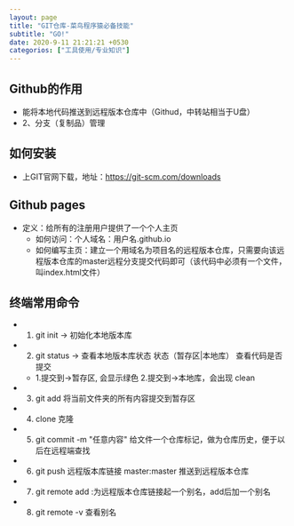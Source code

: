 ```yaml
---
layout: page
title: "GIT仓库-菜鸟程序猿必备技能"
subtitle: "GO!"
date: 2020-9-11 21:21:21 +0530
categorios: ["工具使用/专业知识"]
---
```


## Github的作用
   - 能将本地代码推送到远程版本仓库中（Githud，中转站相当于U盘）
   -  2、分支（复制品）管理

## 如何安装
- 上GIT官网下载，地址：https://git-scm.com/downloads

## Github pages
   - 定义：给所有的注册用户提供了一个个人主页
      - 如何访问：个人域名：用户名.github.io
      - 如何编写主页：建立一个用域名为项目名的远程版本仓库，只需要向该远程版本仓库的master远程分支提交代码即可（该代码中必须有一个文件，叫index.html文件）

## 终端常用命令

-  1. git init -> 初始化本地版本库
-  2. git status -> 查看本地版本库状态  状态（暂存区|本地库） 查看代码是否提交  
   -  1.提交到->暂存区, 会显示绿色  2.提交到->本地库，会出现 clean
-  3. git add 将当前文件夹的所有内容提交到暂存区
-  4. clone 克隆
-  5. git commit -m "任意内容" 给文件一个仓库标记，做为仓库历史，便于以后在远程端查找
-  6. git push 远程版本库链接 master:master  推送到远程版本仓库
-  7. git remote   add :为远程版本仓库链接起一个别名，add后加一个别名
-  8. git remote -v 查看别名
